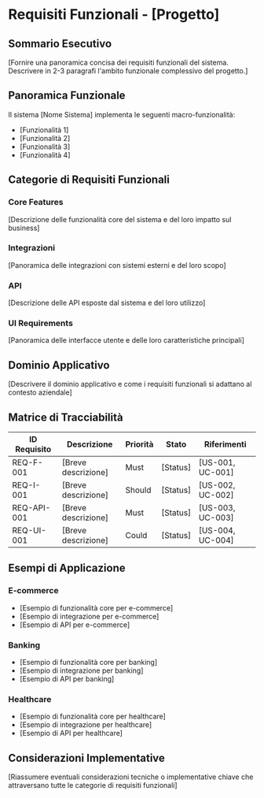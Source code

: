 # Requisiti Funzionali - [Progetto]

## Sommario Esecutivo

[Fornire una panoramica concisa dei requisiti funzionali del sistema. Descrivere in 2-3 paragrafi l'ambito funzionale complessivo del progetto.]

## Panoramica Funzionale

Il sistema [Nome Sistema] implementa le seguenti macro-funzionalità:

- [Funzionalità 1]
- [Funzionalità 2]
- [Funzionalità 3]
- [Funzionalità 4]

## Categorie di Requisiti Funzionali

### Core Features

[Descrizione delle funzionalità core del sistema e del loro impatto sul business]

### Integrazioni

[Panoramica delle integrazioni con sistemi esterni e del loro scopo]

### API

[Descrizione delle API esposte dal sistema e del loro utilizzo]

### UI Requirements

[Panoramica delle interfacce utente e delle loro caratteristiche principali]

## Dominio Applicativo

[Descrivere il dominio applicativo e come i requisiti funzionali si adattano al contesto aziendale]

## Matrice di Tracciabilità

| ID Requisito | Descrizione | Priorità | Stato | Riferimenti |
|-------------|-------------|----------|-------|------------|
| REQ-F-001   | [Breve descrizione] | Must | [Status] | [US-001, UC-001] |
| REQ-I-001   | [Breve descrizione] | Should | [Status] | [US-002, UC-002] |
| REQ-API-001 | [Breve descrizione] | Must | [Status] | [US-003, UC-003] |
| REQ-UI-001  | [Breve descrizione] | Could | [Status] | [US-004, UC-004] |

## Esempi di Applicazione

### E-commerce

- [Esempio di funzionalità core per e-commerce]
- [Esempio di integrazione per e-commerce]
- [Esempio di API per e-commerce]

### Banking

- [Esempio di funzionalità core per banking]
- [Esempio di integrazione per banking]
- [Esempio di API per banking]

### Healthcare

- [Esempio di funzionalità core per healthcare]
- [Esempio di integrazione per healthcare]
- [Esempio di API per healthcare]

## Considerazioni Implementative

[Riassumere eventuali considerazioni tecniche o implementative chiave che attraversano tutte le categorie di requisiti funzionali]
